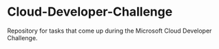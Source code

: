 # Cloud-Developer-Challenge
Repository for tasks that come up during the Microsoft Cloud Developer Challenge. 
